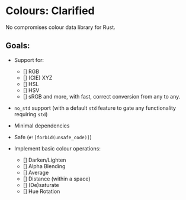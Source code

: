 # Colours: Clarified

No compromises colour data library for Rust.

## Goals:

- Support for: 
  - [] RGB 
  - [] (CIE) XYZ
  - [] HSL
  - [] HSV
  - [] sRGB
  and more, with fast, correct conversion from any to any.

- `no_std` support (with a default `std` feature to gate any functionality requiring `std`)

- Minimal dependencies

- Safe (`#![forbid(unsafe_code)]`)

- Implement basic colour operations:
  - [] Darken/Lighten
  - [] Alpha Blending
  - [] Average
  - [] Distance (within a space)
  - [] (De)saturate
  - [] Hue Rotation
  
